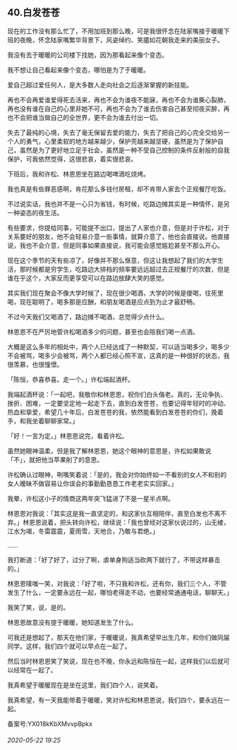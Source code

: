 ## 40.白发苍苍
现在的工作没有那么忙了，不用加班到那么晚，可是我很怀念在陆家嘴接于暖暖下班的夜晚，怀念陆家嘴繁华背景下，风姿绰约、笑靥如花朝我走来的美丽女子。


我没有去于暖暖的公司楼下找她，因为那看起来像个变态。


我不想让自己看起来像个变态，哪怕是为了于暖暖。


爱自己超过爱任何人，是大多数人走向社会之后逐渐掌握的新技能。


再也不会再爱谁爱得死去活来，再也不会为谁夜不能寐，再也不会为谁撕心裂肺，再也没有谁在自己的心里非她不可，再也不会为了谁去伤害自己甚至彻夜买醉，再也不会把谁当做自己的全世界，更不会为谁去付出一切。


失去了最纯的心境，失去了毫无保留去爱的能力，失去了把自己的心完全交给另一个人的勇气，心里柔软的地方越来越少，保护壳越来越坚硬，虽然是为了保护自己，虽然是为了更好地立足于社会，虽然是一种不受自己控制的条件反射般的自我保护，可我依然觉得，这很悲哀，着实很悲哀。


下班后，我和许松、林恩恩坐在路边喝啤酒吃烧烤。


我也真是有些罪恶感啊，肯花那么多钱付房租，却不肯带人家去个正规餐厅吃饭。


不过说实话，我也并不是一心只为省钱，有时候，吃路边摊其实是一种情怀，是另一种姿态的夜生活。


有些要求，你提给同事，可能提不出口，提出了人家也介意，但是对于许松，对于关系要好的朋友，他不会轻易介意一些事情，就算介意了，他也会直接说。他直接说，我也不会介意，但是同事如果直接说，我可能会感觉尴尬甚至不那么开心。


现在这个季节的天有些凉了，好像并不那么惬意，但这让我想起了我们的大学生活，那时候都是穷学生，吃路边大排档的频率要远远超过去正规餐厅的次数，但是谁在乎这个，大家反而更享受可以在路边放肆大笑的感觉。


其实我们现在聚会不像大学时候了，现在很少喝酒，大学的时候是儍喝，往死里喝，现在聪明了，喝多那是应酬，和朋友喝酒是应点到为止才最舒畅。


不过今天我们又喝酒了，路边摊不喝酒，总觉得少点什么。


林恩恩不在严厉地管许松喝酒多少的问题，甚至也会陪我们喝一点酒。


大概是这么多年的相处中，两个人已经达成了一种默契，可以适当喝多少，喝多少不会被骂，喝多少会被骂，两个人都已经心照不宣，这真的是一种很好的状态，我很羡慕，也很憧憬。


「陈恒，恭喜恭喜。走一个。」许松端起酒杯。


我端起酒杯说：「一起吧，我敬你和林恩恩，祝你们白头偕老。真的，无论争执、挫折、困难，一定要坚定地一起走下去，直到白发苍苍，也要记得年轻时的冲动、热血和挚爱，希望几十年后，白发苍苍的我，依然能看到白发苍苍的你们，挽着手，和我坐着聊聊家常。」


「好！一言为定。」林恩恩说完，看着许松。


虽然她眼神温柔，但是我了解林恩恩，她这个眼神的意思是，许松如果敢说「不」，就把他当苹果削了的意思。


许松确认过眼神，咧嘴笑着说：「是的，我会对你始终如一不看别的女人不和别的女人暧昧不做容易让你误会的事勤勤恳恳工作老老实实回家。」


我晕，许松这小子的情商这两年突飞猛进了不是一星半点啊。


林恩恩对我说：「其实这是我一直坚定的，和这家伙互相陪伴，直至白发也不离不弃。」林恩恩说着，把头转向许松，继续说：「我也曾经对这家伙说过的，山无棱，江水为竭，冬雷震震，夏雨雪，天地合，乃敢与君绝。」


……


我打断道：「好了好了，过分了啊，虐单身狗适当砍两下就行了，不带这样暴击的。」


林恩恩噗嗤一笑，对我说：「好了啦，不只我和许松，还有你，我们三个人，不管发生了什么，一定要永远在一起，哪怕老得走不动，也要经常通通电话，聊聊天。」


我笑了笑，说，是的。


林恩恩故意没有提于暖暖，她知道发生了什么。


可我还是想起了，那天在他们家，于暖暖说，我真希望早出生几年，和你们做同届同学。这样，我们四个就可以早点在一起了。


然后当时林恩恩笑了笑说，现在也不晚，你永远和陈恒在一起，这样我们以后就可以经常在一起了。


我真希望于暖暖现在是坐在这里，我们四个人，说笑着。


我真希望，有一天我能带着于暖暖，笑对许松和林恩恩说，我们四个，要永远在一起。


备案号:YX018kKbXMvvpBpkx


###### 2020-05-22 19:25

